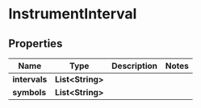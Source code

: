 
# InstrumentInterval

## Properties
Name | Type | Description | Notes
------------ | ------------- | ------------- | -------------
**intervals** | **List&lt;String&gt;** |  | 
**symbols** | **List&lt;String&gt;** |  | 



